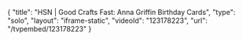 {
    "title": "HSN | Good Crafts Fast: Anna Griffin Birthday Cards",
    "type": "solo",
    "layout": "iframe-static",
    "videoId": "123178223",
    "url": "\/tvpembed\/123178223"
}